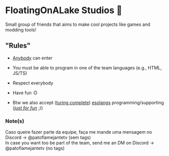 <!-- AVISO/WARNING -->
<!-- 
Caso queire fazer parte da equipe, faça me mande uma mensagem no Discord -> @patoflamejantetv (sem tags)
In case you want too be part of the team, send me an DM on Discord -> @patoflamejantetv (no tags)
-->
<!-- AVISO/WARNING -->
# FloatingOnALake Studios 🤽

Small group of friends that aims to make cool projects like games and modding tools!

## "Rules"

- [Anybody](https://www.worldometers.info/) can enter
- You must be able to program in one of the team languages (e.g., HTML, JS/TS)
- Respect everybody
- Have fun :D

- Btw we also accept ([turing complete](https://en.wikipedia.org/wiki/Turing_completeness)) [esolangs](https://esolangs.org/wiki/Esoteric_programming_language) programming/supporting (_[just for fun](https://justforfunnoreally.dev/) ;)_)

### Note(s)

Caso queire fazer parte da equipe, faça me mande uma mensagem no Discord -> @patoflamejantetv (sem tags)<br>
In case you want too be part of the team, send me an DM on Discord -> @patoflamejantetv (no tags)
